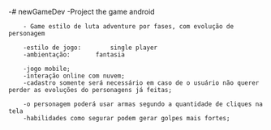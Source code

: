 -# newGameDev
-Project the game android


		- Game estilo de luta adventure por fases, com evolução de personagem 
		
		-estilo de jogo:	 	single player
		-ambientação: 		fantasia 
		
		-jogo mobile; 
		-interação online com nuvem; 
		-cadastro somente será necessário em caso de o usuário não querer perder as evoluções do personagens já feitas;
	
		-o personagem poderá usar armas segundo a quantidade de cliques na tela		
		-habilidades como segurar podem gerar golpes mais fortes;
		
		
		
		
		
		